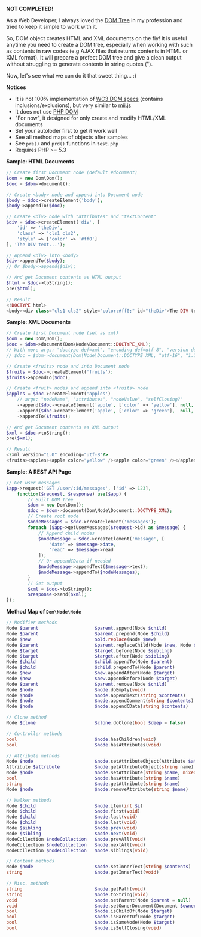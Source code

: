 **NOT COMPLETED!**

As a Web Developer, I always loved the [DOM Tree](//en.wikipedia.org/wiki/Document_Object_Model) in my profession and tried to keep it simple to work with it.

So, DOM object creates HTML and XML documents on the fly! It is useful anytime you need to create a DOM tree, especially when working with such as contents in raw codes (e.g AJAX files that returns contents in HTML or XML format). It will prepare a prefect DOM tree and give a clean output without struggling to generate contents in string quotes (").

Now, let's see what we can do it that sweet thing... :)

**Notices**

- It is not 100% implementation of [WC3 DOM specs](//www.w3.org/DOM) (contains inclusions/exclusions), but very similar to [mii.js](//github.com/qeremy/mii)
- It does not use [PHP DOM](//php.net/book.dom)
- "For now", it designed for only create and modify HTML/XML documents
- Set your autoloder first to get it work well
- See all method maps of objects after samples
- See `pre()` and `prd()` functions in `test.php`
- Requires PHP >= 5.3 

**Sample: HTML Documents**

```php
// Create first Document node (default #document)
$dom = new Dom\Dom();
$doc = $dom->document();

// Create <body> node and append into Document node
$body = $doc->createElement('body');
$body->appendTo($doc);

// Create <div> node with "attributes" and "textContent"
$div = $doc->createElement('div', [
    'id' => 'theDiv',
    'class' => 'cls1 cls2',
    'style' => ['color' => '#ff0']
], 'The DIV text...');

// Append <div> into <body>
$div->appendTo($body);
// Or $body->append($div);

// And get Document contents as HTML output
$html = $doc->toString();
pre($html);

// Result
<!DOCTYPE html>
<body><div class="cls1 cls2" style="color:#ff0;" id="theDiv">The DIV text...</div></body>
```

**Sample: XML Documents**

```php
// Create first Document node (set as xml)
$dom = new Dom\Dom();
$doc = $dom->document(Dom\Node\Document::DOCTYPE_XML);
// With more args: "doctype def=xml", "encoding def=utf-8", "version def=1.0"
// $doc = $dom->document(Dom\Node\Document::DOCTYPE_XML, "utf-16", "1.1");

// Create <fruits> node and into Document node
$fruits = $doc->createElement('fruits');
$fruits->appendTo($doc);

// Create <fruit> nodes and append into <fruits> node
$apples = $doc->createElement('apples')
    // args: "nodeName", "attributes", "nodeValue", "selfClosing?"
    ->append($doc->createElement('apple', ['color' => 'yellow'], null, true))
    ->append($doc->createElement('apple', ['color' => 'green'],  null, true))
    ->appendTo($fruits);

// And get Document contents as XML output
$xml = $doc->toString();
pre($xml);

// Result
<?xml version="1.0" encoding="utf-8"?>
<fruits><apples><apple color="yellow" /><apple color="green" /></apples></fruits>
```

**Sample: A REST API Page**

```php
// Get user messages
$app->request('GET /user/:id/messages', ['id' => 123], 
    function($request, $response) use($app) {
        // Built DOM Tree
        $dom = new Dom\Dom();
        $doc = $dom->document(Dom\Node\Document::DOCTYPE_XML);
        // Create root node
        $nodeMessages = $doc->createElement('messages');    
        foreach ($app->getUserMessages($request->id) as $message) {
            // Append child nodes
            $nodeMessage = $doc->createElement('message', [
                'date' => $message->date,
                'read' => $message->read
            ]);
            // Or appendCData if needed
            $nodeMessage->appendText($message->text);
            $nodeMessage->appendTo($nodeMessages);
        }
        // Get output
        $xml = $doc->toString();
        $response->send($xml);
});
```

**Method Map of `Dom\Node\Node`**

```php
// Modifier methods
Node $parent                     $parent.append(Node $child)
Node $parent                     $parent.prepend(Node $child)
Node $new                        $old.replace(Node $new)
Node $parent                     $parent.replaceChild(Node $new, Node $new)
Node $target                     $target.before(Node $sibling)
Node $target                     $target.after(Node $sibling)
Node $child                      $child.appendTo(Node $parent)
Node $child                      $child.prependTo(Node $parent)
Node $new                        $new.appendAfter(Node $target)
Node $new                        $new.appendBefore(Node $target)
Node $parent                     $parent.remove(Node $child)
Node $node                       $node.doEmpty(void)
Node $node                       $node.appendText(string $contents)
Node $node                       $node.appendComment(string $contents)
Node $node                       $node.appendCData(string $contents)

// Clone method
Node $clone                      $clone.doClone(bool $deep = false)

// Controller methods
bool                             $node.hasChildren(void)
bool                             $node.hasAttributes(void)

// Attribute methods
Node $node                       $node.setAttributeObject(Attribute $attribute)
Attribute $attribute             $node.getAttributeObject(string name)
Node $node                       $node.setAttribute(string $name, mixed $value = null)
bool                             $node.hasAttribute(string $name)
string                           $node.getAttribute(string $name)
Node $node                       $node.removeAttribute(string $name)

// Walker methods
Node $child                      $node.item(int $i)
Node $child                      $node.first(void)
Node $child                      $node.last(void)
Node $child                      $node.last(void)
Node $sibling                    $node.prev(void)
Node $sibling                    $node.next(void)
NodeCollection $nodeCollection   $node.prevAll(void)
NodeCollection $nodeCollection   $node.nextAll(void)
NodeCollection $nodeCollection   $node.siblings(void)

// Content methods
Node $node                       $node.setInnerText(string $contents)
string                           $node.getInnerText(void)

// Misc. methods
string                           $node.getPath(void)
string                           $node.toString(void)
void                             $node.setParent(Node $parent = null)
void                             $node.setOwnerDocument(Document $ownerDocument = null)
bool                             $node.isChildOf(Node $target)
bool                             $node.isParentOf(Node $target)
bool                             $node.isSameNode(Node $target)
bool                             $node.isSelfClosing(void)
```


